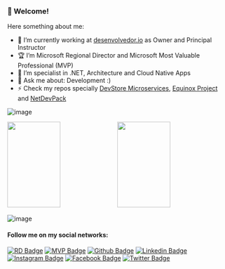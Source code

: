 ### 👋 Welcome!

Here something about me:

- 🔭 I’m currently working at [desenvolvedor.io](https://desenvolvedor.io/) as Owner and Principal Instructor
- :trophy: I’m Microsoft Regional Director and Microsoft Most Valuable Professional (MVP)
- :muscle: I’m specialist in .NET, Architecture and Cloud Native Apps
- 💬 Ask me about: Development :)
- ⚡ Check my repos specially [DevStore Microservices](https://github.com/desenvolvedor-io/dev-store), [Equinox Project](https://github.com/EduardoPires/EquinoxProject) and [NetDevPack](https://github.com/NetDevPack)

![image](https://github.com/EduardoPires/eduardopires/assets/5068797/a24a42fc-96cf-443a-b107-467faa8048e4)

<div>  
  
  <img width="49%" height="195px" src="https://awesome-github-stats.azurewebsites.net/user-stats/eduardopires?cardType=level&theme=tokyonight&preferLogin=false&Background=DD272700" /> 
  
  <img width="49%" height="195px" src="https://github-readme-stats.vercel.app/api/top-langs/?username=eduardopires&layout=compact&title_color=80F7D4&text_color=fff&bg_color=0d1117&border_color=fff0" />
  
</div>

![image](https://github.com/EduardoPires/eduardopires/assets/5068797/a24a42fc-96cf-443a-b107-467faa8048e4)

#### Follow me on my social networks:
[![RD Badge](https://img.shields.io/badge/-RD%20Profile-black?style=flat-square&logo=Microsoft&logoColor=white&link=https://rd.microsoft.com/en-us/eduardo-pires)](https://rd.microsoft.com/en-us/eduardo-pires)
[![MVP Badge](https://img.shields.io/badge/-MVP%20Profile-blue?style=flat-square&logo=Microsoft&logoColor=white&link=https://mvp.microsoft.com/en-us/PublicProfile/5000577)](https://mvp.microsoft.com/en-us/PublicProfile/5000577)
[![Github Badge](https://img.shields.io/badge/-Github-000?style=flat-square&logo=Github&logoColor=white&link=https://github.com/eduardopires)](https://github.com/eduardopires)
[![Linkedin Badge](https://img.shields.io/badge/-LinkedIn-blue?style=flat-square&logo=Linkedin&logoColor=white&link=https://www.linkedin.com/in/pireseduardo/)](https://www.linkedin.com/in/pireseduardo/)
[![Instagram Badge](https://img.shields.io/badge/-Instagram-C13584?style=flat-square&labelColor=C13584&logo=instagram&logoColor=white&link=https://www.instagram.com/eduardopiresbr/)](https://www.instagram.com/eduardopiresbr/)
[![Facebook Badge](https://img.shields.io/badge/-Facebook-blue?style=flat-square&labelColor=blue&logo=facebook&logoColor=white&link=https://www.facebook.com/eduardopiresbr/)](https://www.facebook.com/eduardopiresbr/)
[![Twitter Badge](https://img.shields.io/badge/-Twitter-blue?style=flat-square&labelColor=blue&logo=twitter&logoColor=white&link=https://twitter.com/eduardopiresbr)](https://twitter.com/eduardopiresbr)
